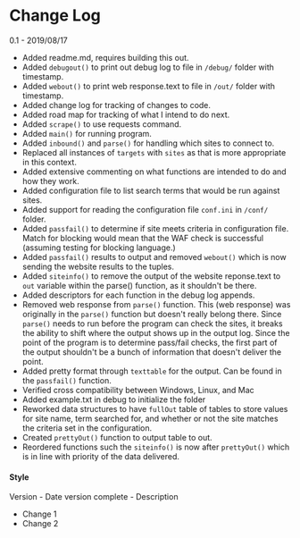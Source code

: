 # Change Log

0.1 - 2019/08/17

- Added readme.md, requires building this out.
- Added `debugout()` to print out debug log to file in `/debug/` folder with timestamp.
- Added `webout()` to print web response.text to file in `/out/` folder with timestamp.
- Added change log for tracking of changes to code.
- Added road map for tracking of what I intend to do next.
- Added `scrape()` to use requests command.
- Added `main()` for running program.
- Added `inbound()` and `parse()` for handling which sites to connect to.
- Replaced all instances of `targets` with `sites` as that is more appropriate in this context.
- Added extensive commenting on what functions are intended to do and how they work.
- Added configuration file to list search terms that would be run against sites.
- Added support for reading the configuration file `conf.ini` in `/conf/` folder.
- Added `passfail()` to determine if site meets criteria in configuration file. Match for blocking
would mean that the WAF check is successful (assuming testing for blocking language.)
- Added `passfail()` results to output and removed `webout()` which is now sending the website results 
to the tuples.
- Added `siteinfo()` to remove the output of the website reponse.text to `out` variable within the parse()
function, as it shouldn't be there.
- Added descriptors for each function in the debug log appends.
- Removed web response from `parse()` function. This (web response) was originally in the `parse()`
function but doesn't really belong there. Since `parse()` needs to run before the program can check the sites, 
it breaks the ability to shift where the output shows up in the output log. Since the point of the program is 
to determine pass/fail checks, the first part of the output shouldn't be a bunch of information that doesn't 
deliver the point.
- Added pretty format through `texttable` for the output. Can be found in the 
`passfail()` function.
- Verified cross compatibility between Windows, Linux, and Mac
- Added example.txt in debug to initialize the folder
- Reworked data structures to have `fullOut` table of tables to store values for site
name, term searched for, and whether or not the site matches the criteria set in the
configuration.
- Created `prettyOut()` function to output table to out.
- Reordered functions such the `siteinfo()` is now after `prettyOut()` which is in line with
priority of the data delivered.

#### Style

Version - Date version complete - Description

- Change 1
- Change 2
